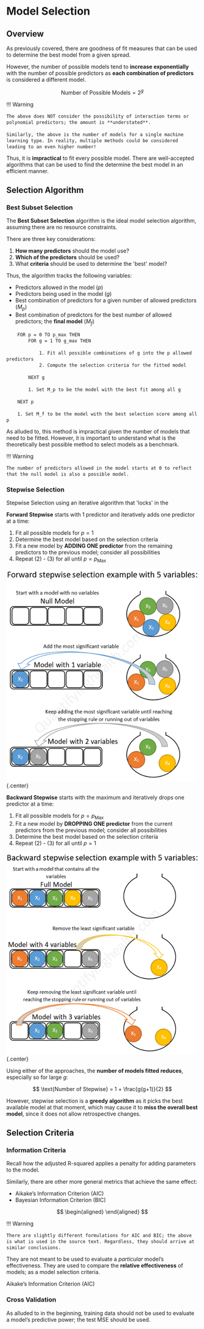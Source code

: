# **Model Selection**

## **Overview**

As previously covered, there are goodness of fit measures that can be used to determine the best model from a given spread.

However, the number of possible models tend to **increase exponentially** with the number of possible predictors as **each combination of predictors** is considered a different model.

$$
    \text{Number of Possible Models} = 2^{g}
$$

!!! Warning

    The above does NOT consider the possibility of interaction terms or polynomial predictors; the amount is **understated**.

    Similarly, the above is the number of models for a single machine learning type. In reality, multiple methods could be considered leading to an even higher number!

Thus, it is **impractical** to fit every possible model. There are well-accepted algorithms that can be used to find the determine the best model in an efficient manner.

## **Selection Algorithm**

### **Best Subset Selection**

The **Best Subset Selection** algorithm is the ideal model selection algorithm, assuming there are no resource constraints.

There are three key considerations:

1. **How many predictors** should the model use?
2. **Which of the predictors** should be used?
3. What **criteria** should be used to determine the 'best' model?

Thus, the algorithm tracks the following variables:

* Predictors allowed in the model $(p)$
* Predictors being used in the model $(g)$
* Best combination of predictors for a given number of allowed predictors $(M_{p})$
* Best combination of predictors for the best number of allowed predictors; the **final model** $(M_{f})$

``` 
    FOR p = 0 TO p_max THEN
        FOR g = 1 TO g_max THEN

            1. Fit all possible combinations of g into the p allowed predictors
            2. Compute the selection criteria for the fitted model

        NEXT g
                
        1. Set M_p to be the model with the best fit among all g
            
    NEXT p

    1. Set M_f to be the model with the best selection score among all p
```

As alluded to, this method is impractical given the number of models that need to be fitted. However, it is important to understand what is the theoretically best possible method to select models as a benchmark.

!!! Warning

    The number of predictors allowed in the model starts at 0 to reflect that the null model is also a possible model.

### **Stepwise Selection**

Stepwise Selection using an iterative algorithm that 'locks' in the 

**Forward Stepwise** starts with 1 predictor and iteratively adds one predictor at a time:

1. Fit all possible models for $p = 1$
2. Determine the best model based on the selection criteria
3. Fit a new model by **ADDING ONE predictor** from the remaining predictors to the previous model; consider all possibilities
4. Repeat (2) - (3) for all until $p = p_{\text{Max}}$

<!-- Obtained from Quantifying Health -->
![FORWARD_STEPWISE](Assets/5.%20Model%20Selection.md/FORWARD_STEPWISE.png){.center}

**Backward Stepwise** starts with the maximum and iteratively drops one predictor at a time:

1. Fit all possible models for $p = p_{\text{Max}}$
2. Fit a new model by **DROPPING ONE predictor** from the current predictors from the previous model; consider all possibilities
3. Determine the best model based on the selection criteria
4. Repeat (2) - (3) for all until $p = 1$

<!-- Obtained from Quantifying Health -->
![BACKWARD_STEPWISE](Assets/5.%20Model%20Selection.md/BACKWARD_STEPWISE.png){.center}

Using either of the approaches, the **number of models fitted reduces**, especially so for large $g$:

$$
    \text{Number of Stepwise} = 1 + \frac{g(g+1)}{2}
$$

However, stepwise selection is a **greedy algorithm** as it picks the best available model at that moment, which may cause it to **miss the overall best model**, since it does not allow retrospective changes.

## **Selection Criteria**

### **Information Criteria**

Recall how the adjusted R-squared applies a penalty for adding parameters to the model.



Similarly, there are other more general metrics that achieve the same effect:

* Aikake’s Information Criterion (AIC)
* Bayesian Information Criterion (BIC)

$$
\begin{aligned}
\end{aligned}
$$

!!! Warning

    There are slightly different formulations for AIC and BIC; the above is what is used in the source text. Regardless, they should arrive at similar conclusions.
    
They are not meant to be used to evaluate a *particular* model’s effectiveness. They are used to compare the **relative effectiveness** of models; as a model selection criteria.


Aikake’s Information Criterion (AIC)

### **Cross Validation**

As alluded to in the beginning, training data should not be used to evaluate a model’s predictive power; the test MSE should be used.


